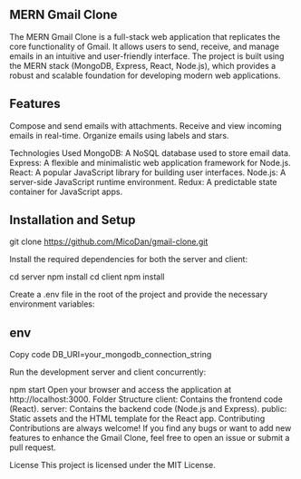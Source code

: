 MERN Gmail Clone
-

The MERN Gmail Clone is a full-stack web application that replicates the core functionality of Gmail. It allows users to send, receive, and manage emails in an intuitive and user-friendly interface. The project is built using the MERN stack (MongoDB, Express, React, Node.js), which provides a robust and scalable foundation for developing modern web applications.

Features
-
Compose and send emails with attachments.
Receive and view incoming emails in real-time.
Organize emails using labels and stars.




Technologies Used
MongoDB: A NoSQL database used to store email data.
Express: A flexible and minimalistic web application framework for Node.js.
React: A popular JavaScript library for building user interfaces.
Node.js: A server-side JavaScript runtime environment.
Redux: A predictable state container for JavaScript apps.

Installation and Setup
-

git clone https://github.com/MicoDan/gmail-clone.git

Install the required dependencies for both the server and client:

cd server
npm install
cd client
npm install

Create a .env file in the root of the project and provide the necessary environment variables:

env
-
Copy code
DB_URI=your_mongodb_connection_string

Run the development server and client concurrently:

npm start
Open your browser and access the application at http://localhost:3000.
Folder Structure
client: Contains the frontend code (React).
server: Contains the backend code (Node.js and Express).
public: Static assets and the HTML template for the React app.
Contributing
Contributions are always welcome! If you find any bugs or want to add new features to enhance the Gmail Clone, feel free to open an issue or submit a pull request.

License
This project is licensed under the MIT License.





